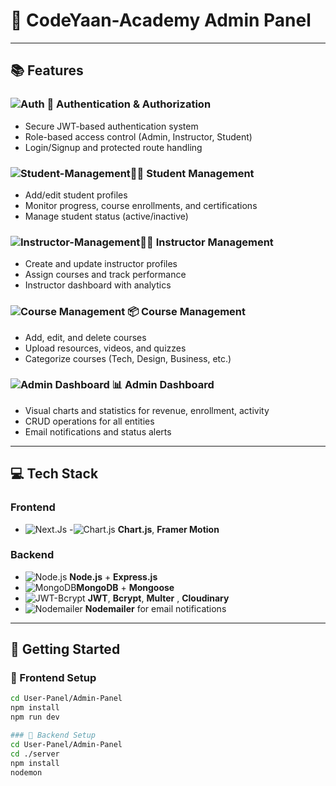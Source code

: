 # 🚀 CodeYaan-Academy Admin Panel


---

## 📚 Features

### ![Auth](https://img.shields.io/badge/Auth-Enabled-brightgreen) 🔐 Authentication & Authorization
- Secure JWT-based authentication system
- Role-based access control (Admin, Instructor, Student)
- Login/Signup and protected route handling

### ![Student-Management](https://img.shields.io/badge/Student-Management-skyblue)🧑‍🎓 Student Management
- Add/edit student profiles
- Monitor progress, course enrollments, and certifications
- Manage student status (active/inactive)

### ![Instructor-Management](https://img.shields.io/badge/Instructor-Management-olive)👨‍🏫 Instructor Management
- Create and update instructor profiles
- Assign courses and track performance
- Instructor dashboard with analytics

### ![Course Management](https://img.shields.io/badge/Course-Management-indigo) 📦 Course Management
- Add, edit, and delete courses
- Upload resources, videos, and quizzes
- Categorize courses (Tech, Design, Business, etc.)

### ![Admin Dashboard](https://img.shields.io/badge/%20Admin-Dashboard-blueviolet) 📊 Admin Dashboard
- Visual charts and statistics for revenue, enrollment, activity
- CRUD operations for all entities
- Email notifications and status alerts

---

## 💻 Tech Stack

### Frontend
- ![Next.Js](https://img.shields.io/badge/Frontend-NextJS-red)
-![Chart.js](https://img.shields.io/badge/%20%20ChartJS%20-darkorchid) **Chart.js**, **Framer Motion**

### Backend
- ![Node.js](https://img.shields.io/badge/Backend-Node.js-brightgreen)  **Node.js** + **Express.js**
- ![MongoDB](https://img.shields.io/badge/%20%20Database-MongoDB-greenyellow)**MongoDB** + **Mongoose**
- ![JWT-Bcrypt](https://img.shields.io/badge/%20%20JWT-Bcrypt-navy)  **JWT**, **Bcrypt**, **Multer** , **Cloudinary** 
- ![Nodemailer](https://img.shields.io/badge/%20%20Nodemailer-dimgray%09) **Nodemailer** for email notifications

---

## 🧪 Getting Started
### 🔧 Frontend Setup
```bash
cd User-Panel/Admin-Panel
npm install
npm run dev

### 🔧 Backend Setup
cd User-Panel/Admin-Panel
cd ./server
npm install
nodemon
